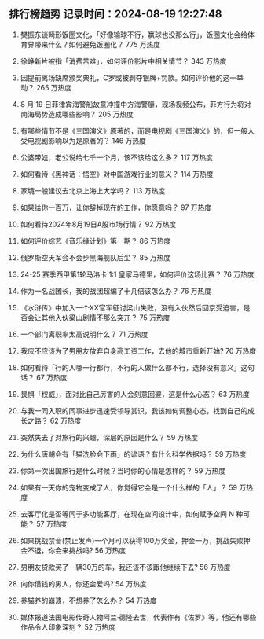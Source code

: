 
## 排行榜趋势 记录时间：2024-08-19 12:27:48
  
  1. 樊振东谈畸形饭圈文化，「好像输球不行，赢球也没那么行」，饭圈文化会给体育界带来什么？如何避免饭圈化？ 775 万热度
    
  2. 徐峥新片被指「消费苦难」，如何评价影片中相关情节？ 343 万热度
    
  3. 因提前离场缺席颁奖典礼，C罗或被剥夺银牌+罚款。如何评价他的这一举动？ 265 万热度
    
  4. 8 月 19 日菲律宾海警船故意冲撞中方海警艇，现场视频公布，菲方行为将对南海局势造成哪些影响？ 205 万热度
    
  5. 有哪些情节不是《三国演义》原著的，而是电视剧《三国演义》的，但一般人受电视剧影响以为是原著的？ 146 万热度
    
  6. 公婆带娃，老公说给七千一个月，该不该给这么多？ 117 万热度
    
  7. 如何看待《黑神话：悟空》对中国游戏行业的意义？ 114 万热度
    
  8. 家境一般建议去北京上海上大学吗？ 113 万热度
    
  9. 如果给你一百万，让你辞掉现在的工作，你愿意吗？ 97 万热度
    
  10. 如何看待2024年8月19日A股市场行情？ 92 万热度
    
  11. 如何评价综艺《音乐缘计划》第一期？ 86 万热度
    
  12. 俄罗斯空天军会不会步黑海舰队后尘？ 85 万热度
    
  13. 24-25 赛季西甲第1轮马洛卡 1:1 皇家马德里，如何评价这场比赛？ 76 万热度
    
  14. 作为一名战团长，我的战团超编了十几倍该怎么办？ 76 万热度
    
  15. 《水浒传》中加入一个XX官军征讨梁山失败，没有入伙然后回京受迫害，是否会让其他入伙梁山剧情不那么突兀？ 75 万热度
    
  16. 一个部门离职率太高说明什么？ 71 万热度
    
  17. 我应不应该为了男朋友放弃自身高工资工作，去他的城市重新开始? 70 万热度
    
  18. 如何看待「行的人哪一行都行，不行的人做什么都不行，选择没有意义」这句话？ 67 万热度
    
  19. 畏惧「权威」，面对比自己厉害的人会刻意回避，这是什么心态？ 63 万热度
    
  20. 与我一同入职的同事进步迅速受领导赏识，我该如何调整心态，找到自己的成长之路？ 62 万热度
    
  21. 突然失去了对旅行的兴趣，深层的原因是什么？ 59 万热度
    
  22. 为什么唐朝会有「猫洗脸会下雨」的谚语？有什么科学依据吗？ 59 万热度
    
  23. 你第一次出国旅行是什么时候？当时你的心情是怎样的？ 59 万热度
    
  24. 如果有一天你的宠物变成了人，你觉得它会是一个什么样的「人」？ 59 万热度
    
  25. 去客厅化是否等同于多功能客厅，在现在空间设计中，如何赋予空间 N 种可能？ 57 万热度
    
  26. 如果挑战禁音(禁止发声)一个月可以获得100万奖金，押金一万，挑战失败押金不退，你会来挑战吗? 56 万热度
    
  27. 男朋友贷款买了一辆30万的车，我还该不该跟他继续下去? 56 万热度
    
  28. 向你借钱的男人，你还会爱吗? 54 万热度
    
  29. 养猫养的崩溃，不想养了怎么办？ 54 万热度
    
  30. 媒体报道法国电影传奇人物阿兰·德隆去世，代表作有《佐罗》等，他还有哪些作品令人印象深刻？ 52 万热度
    